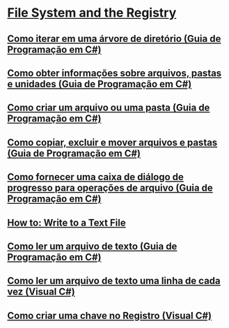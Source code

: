 # [File System and the Registry](TocOutOfQuery)
## [Como iterar em uma árvore de diretório (Guia de Programação em C#)](how-to-iterate-through-a-directory-tree.md)
## [Como obter informações sobre arquivos, pastas e unidades (Guia de Programação em C#)](how-to-get-information-about-files-folders-and-drives.md)
## [Como criar um arquivo ou uma pasta (Guia de Programação em C#)](how-to-create-a-file-or-folder.md)
## [Como copiar, excluir e mover arquivos e pastas (Guia de Programação em C#)](how-to-copy-delete-and-move-files-and-folders.md)
## [Como fornecer uma caixa de diálogo de progresso para operações de arquivo (Guia de Programação em C#)](how-to-provide-a-progress-dialog-box-for-file-operations.md)
## [How to: Write to a Text File](TocOutOfQuery)
## [Como ler um arquivo de texto (Guia de Programação em C#)](how-to-read-from-a-text-file.md)
## [Como ler um arquivo de texto uma linha de cada vez (Visual C#)](how-to-read-a-text-file-one-line-at-a-time.md)
## [Como criar uma chave no Registro (Visual C#)](how-to-create-a-key-in-the-registry.md)
